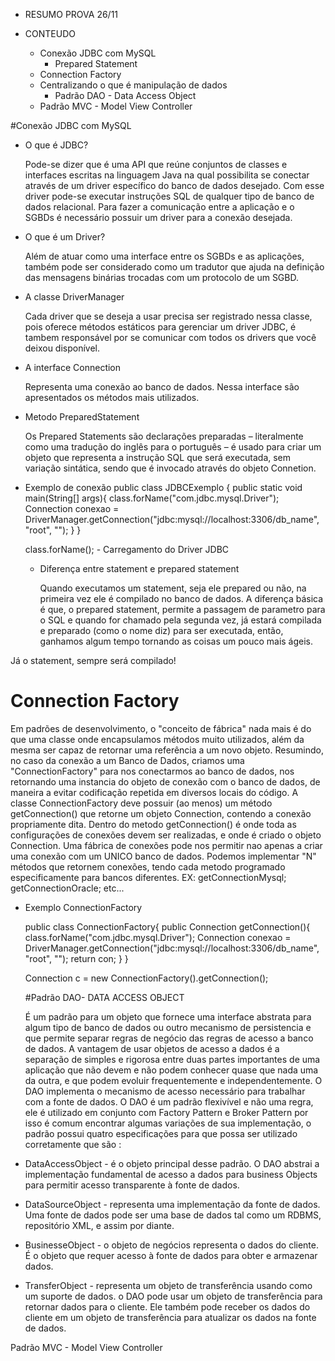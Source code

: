 - RESUMO PROVA 26/11

- CONTEUDO
  - Conexão JDBC com MySQL
    - Prepared Statement
  - Connection Factory
  - Centralizando o que é manipulação de dados
    - Padrão DAO - Data Access Object
  - Padrão MVC - Model View Controller

#Conexão JDBC com MySQL

- O que é JDBC?

  Pode-se dizer que é uma API que reúne conjuntos de classes e interfaces escritas na linguagem Java na qual possibilita se conectar através de um driver específico do banco de dados desejado. Com esse driver pode-se executar instruções SQL de qualquer tipo de banco de dados relacional.
  Para fazer a comunicação entre a aplicação e o SGBDs é necessário possuir um driver para a conexão desejada.
  
- O que é um Driver?
  
  Além de atuar como uma interface entre os SGBDs e as aplicações, também pode ser considerado como um tradutor que ajuda na definição das mensagens binárias trocadas com um protocolo de um SGBD.

- A classe DriverManager
  
  Cada driver que se deseja a usar precisa ser registrado nessa classe, pois oferece métodos estáticos para gerenciar um driver JDBC, é tambem responsável por se comunicar com todos os drivers que você deixou disponível.

- A interface Connection

  Representa uma conexão ao banco de dados. Nessa interface são apresentados os métodos mais utilizados.

- Metodo PreparedStatement
  
  Os Prepared Statements são declarações preparadas – literalmente como uma tradução do inglês para o português – é usado para criar um objeto que representa a instrução SQL que será executada, sem variação sintática, sendo que é invocado através do objeto Connetion.


- Exemplo de conexão
  public class JDBCExemplo {
      public static void main(String[] args){
          class.forName("com.jdbc.mysql.Driver");
          Connection conexao = DriverManager.getConnection("jdbc:mysql://localhost:3306/db_name", "root", "");
      }
  }
  
  class.forName(); - Carregamento do Driver JDBC
  
  - Diferença entre statement e prepared statement
  
    Quando executamos um statement, seja ele prepared ou não, na primeira vez ele é compilado no banco de dados. A diferença básica é que, o prepared statement, permite a passagem de parametro para o SQL e quando for chamado pela segunda vez, já estará compilada e preparado (como o nome diz) para ser executada, então, ganhamos algum tempo tornando as coisas um pouco mais ágeis.

Já o statement, sempre será compilado! 

# Connection Factory
  
  Em padrões de desenvolvimento, o "conceito de fábrica" nada mais é do que uma classe onde encapsulamos métodos muito utilizados, além da mesma ser capaz de retornar uma referência a um novo objeto.
  Resumindo, no caso da conexão a um Banco de Dados, criamos uma "ConnectionFactory" para nos conectarmos ao banco de dados, nos retornando uma instancia do objeto de conexão com o banco de dados, de maneira a evitar codificação repetida em diversos locais do código. 
  A classe ConnectionFactory deve possuir (ao menos) um método getConnection() que retorne um objeto Connection, contendo a conexão propriamente dita. Dentro do metodo getConnection() é onde toda as configurações de conexões devem ser realizadas, e onde é criado o objeto Connection.
  Uma fábrica de conexões pode nos permitir nao apenas a criar uma conexão com um UNICO banco de dados. Podemos implementar "N" métodos que retornem conexões, tendo cada metodo programado especificamente para bancos diferentes.
  EX:
  getConnectionMysql;
  getConnectionOracle;
  etc...

- Exemplo ConnectionFactory

  public class ConnectionFactory{
      public Connection getConnection(){
          class.forName("com.jdbc.mysql.Driver");
          Connection conexao = DriverManager.getConnection("jdbc:mysql://localhost:3306/db_name", "root", "");
          return con;
      }
  }
  
  Connection c = new ConnectionFactory().getConnection();
  
  #Padrão DAO- DATA ACCESS OBJECT

  É um padrão para um objeto que fornece uma interface abstrata para algum tipo de banco de dados ou outro mecanismo de persistencia e que permite separar regras de negócio das regras de acesso a banco de dados. A vantagem de usar objetos de acesso a dados é a separação de simples e rigorosa entre duas partes importantes de uma aplicação que não devem e não podem conhecer quase que nada uma da outra, e que podem evoluir frequentemente e independentemente. O DAO implementa o mecanismo de acesso necessário para trabalhar com a fonte de dados. O DAO é um padrão flexivível e não uma regra, ele é utilizado em conjunto com Factory Pattern e Broker Pattern por isso é comum encontrar algumas variações de sua implementação, o padrão possui quatro especificações para que possa ser utilizado corretamente que são :

- DataAccessObject - é o objeto principal desse padrão. O DAO abstrai a implementação fundamental de acesso a dados para business Objects para permitir acesso transparente à fonte de dados.
- DataSourceObject - representa uma implementação da fonte de dados. Uma fonte de dados pode ser uma base de dados tal como um RDBMS, repositório XML, e assim por diante.
- BusinesseObject - o objeto de negócios representa o dados do cliente. É o objeto que requer acesso à fonte de dados para obter e armazenar dados.
- TransferObject - representa um objeto de transferência usando como um suporte de dados. o DAO pode usar um objeto de transferência para retornar dados para o cliente. Ele também pode receber os dados do cliente em um objeto de transferência para atualizar os dados na fonte de dados.

Padrão MVC - Model View Controller







